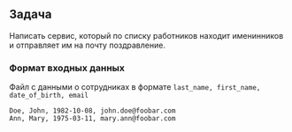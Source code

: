## Задача

Написать сервис, который по списку работников находит именинников и отправляет им на почту поздравление.

### Формат входных данных

Файл с данными о сотрудниках в формате `last_name, first_name, date_of_birth, email`

```
Doe, John, 1982-10-08, john.doe@foobar.com
Ann, Mary, 1975-03-11, mary.ann@foobar.com
```

